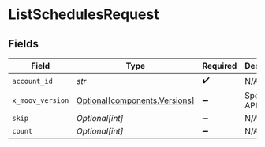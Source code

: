 # ListSchedulesRequest


## Fields

| Field                                                                | Type                                                                 | Required                                                             | Description                                                          | Example                                                              |
| -------------------------------------------------------------------- | -------------------------------------------------------------------- | -------------------------------------------------------------------- | -------------------------------------------------------------------- | -------------------------------------------------------------------- |
| `account_id`                                                         | *str*                                                                | :heavy_check_mark:                                                   | N/A                                                                  |                                                                      |
| `x_moov_version`                                                     | [Optional[components.Versions]](../../models/components/versions.md) | :heavy_minus_sign:                                                   | Specify an API version.                                              |                                                                      |
| `skip`                                                               | *Optional[int]*                                                      | :heavy_minus_sign:                                                   | N/A                                                                  | 60                                                                   |
| `count`                                                              | *Optional[int]*                                                      | :heavy_minus_sign:                                                   | N/A                                                                  | 20                                                                   |
